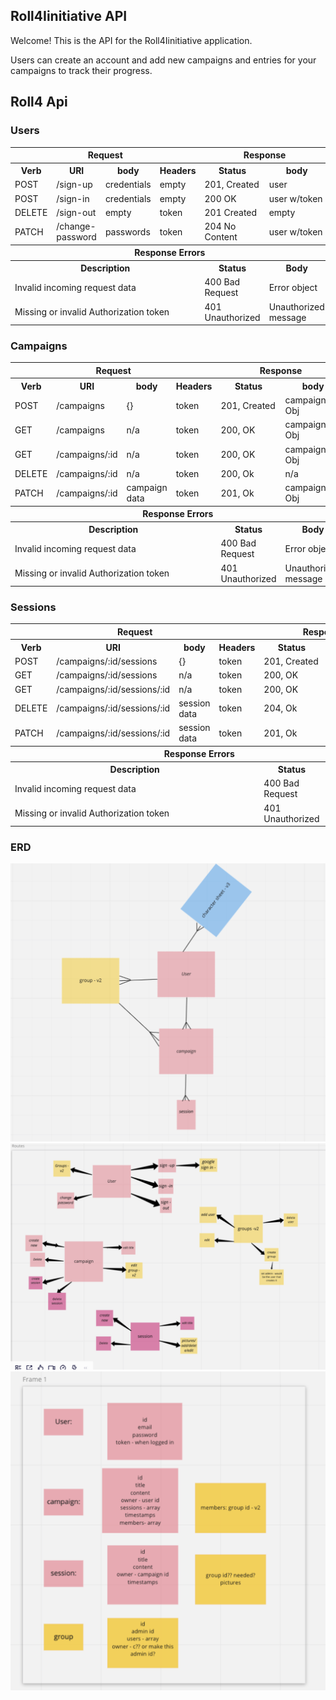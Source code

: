 ## Roll4Iinitiative API

Welcome! This is the API for the Roll4Iinitiative application.

Users can create an account and add new campaigns and entries for your campaigns to track their progress.

## Roll4 Api
### Users

<table>
<tr>
  <th colspan="4">Request</th>
  <th colspan="2">Response</th>
</tr>
<tr>
  <th>Verb</th>
  <th>URI</th>
  <th>body</th>
  <th>Headers</th>
  <th>Status</th>
  <th>body</th>
</tr>
<tr>
<td>POST</td>
<td>/sign-up</td>
<td>credentials</td>
<td>empty</td>
<td>201, Created</td>
<td>user</td>
</tr>
<tr>
<td>POST</td>
<td>/sign-in</td>
<td>credentials</td>
<td>empty</td>
<td>200 OK</td>
<td>user w/token</td>
</tr>
<tr>
<td>DELETE</td>
<td>/sign-out</td>
<td>empty</td>
<td>token</td>
<td>201 Created</td>
<td>empty</td>
</tr>
<tr>
<td>PATCH</td>
<td>/change-password</td>
<td>passwords</td>
<td>token</td>
<td>204 No Content</td>
<td>user w/token</td>
</tr>
<tr>
  <th colspan="6">Response Errors</th>
</tr>
<tr>
  <th colspan="4">Description</th>
  <th colspan="1">Status</th>
  <th colspan="1">Body</th>
</tr>
<tr>
  <td colspan="4">Invalid incoming request data</td>
  <td>400 Bad Request</td>
  <td>Error object</td>
</tr>
<tr>
  <td colspan="4">Missing or invalid Authorization token</td>
  <td>401 Unauthorized</td>
  <td>Unauthorized message</td>
</tr>
</table>


### Campaigns
<table>
<tr>
  <th colspan="4">Request</th>
  <th colspan="2">Response</th>
</tr>
<tr>
  <th>Verb</th>
  <th>URI</th>
  <th>body</th>
  <th>Headers</th>
  <th>Status</th>
  <th>body</th>
</tr>
<tr>
<td>POST</td>
<td> /campaigns</td>
<td>{}</td>
<td>token</td>
<td>201, Created</td>
<td>campaign Obj</td>
</tr>
<tr>
<td>GET</td>
<td>/campaigns</td>
<td>n/a</td>
<td>token</td>
<td>200, OK</td>
<td>campaigns Obj</td>
</tr>
<td>GET</td>
<td>/campaigns/:id</td>
<td>n/a</td>
<td>token</td>
<td>200, OK</td>
<td>campaign Obj</td>
</tr>
<tr>
<td>DELETE</td>
<td>/campaigns/:id</td>
<td> n/a </td>
<td>token</td>
<td>200, Ok</td>
<td>n/a</td>
</tr>
</tr>
<tr>
<td>PATCH</td>
<td>/campaigns/:id</td>
<td>campaign data</td>
<td>token</td>
<td>201, Ok</td>
<td>campaign Obj</td>
</tr>
<tr>
  <th colspan="6">Response Errors</th>
</tr>
<tr>
  <th colspan="4">Description</th>
  <th colspan="1">Status</th>
  <th colspan="1">Body</th>
</tr>
<tr>
  <td colspan="4">Invalid incoming request data</td>
  <td>400 Bad Request</td>
  <td>Error object</td>
</tr>
<tr>
  <td colspan="4">Missing or invalid Authorization token</td>
  <td>401 Unauthorized</td>
  <td>Unauthorized message</td>
</tr>
</table>

### Sessions
<table>
<tr>
  <th colspan="4">Request</th>
  <th colspan="2">Response</th>
</tr>
<tr>
  <th>Verb</th>
  <th>URI</th>
  <th>body</th>
  <th>Headers</th>
  <th>Status</th>
  <th>body</th>
</tr>
<tr>
<td>POST</td>
<td> /campaigns/:id/sessions</td>
<td>{}</td>
<td>token</td>
<td>201, Created</td>
<td>session Obj</td>
</tr>
<tr>
<td>GET</td>
<td>/campaigns/:id/sessions</td>
<td>n/a</td>
<td>token</td>
<td>200, OK</td>
<td>sessions Obj</td>
</tr>
<td>GET</td>
<td>/campaigns/:id/sessions/:id</td>
<td>n/a</td>
<td>token</td>
<td>200, OK</td>
<td>session Obj</td>
</tr>
<tr>
<td>DELETE</td>
<td>/campaigns/:id/sessions/:id</td>
<td>session data</td>
<td>token</td>
<td>204, Ok</td>
<td> n/a </td>
</tr>
</tr>
<tr>
<td>PATCH</td>
<td>/campaigns/:id/sessions/:id</td>
<td>session data</td>
<td>token</td>
<td>201, Ok</td>
<td>session Obj</td>
</tr>
<tr>
  <th colspan="6">Response Errors</th>
</tr>
<tr>
  <th colspan="4">Description</th>
  <th colspan="1">Status</th>
  <th colspan="1">Body</th>
</tr>
<tr>
  <td colspan="4">Invalid incoming request data</td>
  <td>400 Bad Request</td>
  <td>Error object</td>
</tr>
<tr>
  <td colspan="4">Missing or invalid Authorization token</td>
  <td>401 Unauthorized</td>
  <td>Unauthorized message</td>
</tr>
</table>

### ERD
![ERD](images/erd.png)
![ERD](images/erd_routes.png)
![ERD](images/erd_documents.png)
